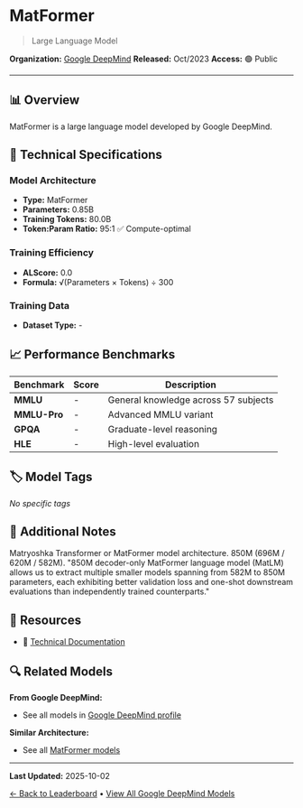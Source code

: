 # MatFormer

> Large Language Model

**Organization:** [Google DeepMind](../../labs/google-deepmind.md)
**Released:** Oct/2023
**Access:** 🟢 Public

---

## 📊 Overview

MatFormer is a large language model developed by Google DeepMind.

## 🔧 Technical Specifications

### Model Architecture
- **Type:** MatFormer
- **Parameters:** 0.85B
- **Training Tokens:** 80.0B
- **Token:Param Ratio:** 95:1 ✅ Compute-optimal

### Training Efficiency
- **ALScore:** 0.0
- **Formula:** √(Parameters × Tokens) ÷ 300

### Training Data
- **Dataset Type:** -

## 📈 Performance Benchmarks

| Benchmark | Score | Description |
|-----------|-------|-------------|
| **MMLU** | - | General knowledge across 57 subjects |
| **MMLU-Pro** | - | Advanced MMLU variant |
| **GPQA** | - | Graduate-level reasoning |
| **HLE** | - | High-level evaluation |

## 🏷️ Model Tags

_No specific tags_

## 📝 Additional Notes

Matryoshka Transformer or MatFormer model architecture. 850M (696M / 620M / 582M). "850M decoder-only MatFormer language model (MatLM) allows us to extract multiple smaller models spanning from 582M to 850M parameters, each exhibiting better validation loss and one-shot downstream evaluations than independently trained counterparts."

## 🔗 Resources

- 📄 [Technical Documentation](https://arxiv.org/abs/2310.07707)

## 🔍 Related Models

**From Google DeepMind:**
- See all models in [Google DeepMind profile](../../labs/google-deepmind.md)

**Similar Architecture:**
- See all [MatFormer models](../../architectures/matformer.md)

---

**Last Updated:** 2025-10-02

[← Back to Leaderboard](../../README.md) • [View All Google DeepMind Models](../../labs/google-deepmind.md)

